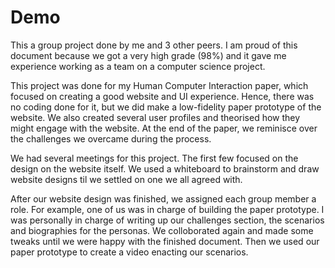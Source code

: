 # Demo

This a group project done by me and 3 other peers. I am proud of this document because we got a very high grade (98%) and it gave me experience working as a team on a computer science project. 

This project was done for my Human Computer Interaction paper, which focused on creating a good website and UI experience. Hence, there was no coding done for it, but we did make a low-fidelity paper prototype of the website. We also created several user profiles and theorised how they might engage with the website. At the end of the paper, we reminisce over the challenges we overcame during the process.

We had several meetings for this project. The first few focused on the design on the website itself. We used a whiteboard to brainstorm and draw website designs til we settled on one we all agreed with.

After our website design was finished, we assigned each group member a role. For example, one of us was in charge of building the paper prototype. I was personally in charge of writing up our challenges section, the scenarios and biographies for the personas. We colloborated again and made some tweaks until we were happy with the finished document. Then we used our paper prototype to create a video enacting our scenarios.
